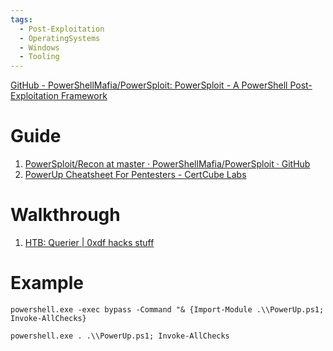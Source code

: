 ```yaml
---
tags:
  - Post-Exploitation
  - OperatingSystems
  - Windows
  - Tooling
---
```



[GitHub - PowerShellMafia/PowerSploit: PowerSploit - A PowerShell Post-Exploitation Framework](https://github.com/PowerShellMafia/PowerSploit)

# Guide

1. [PowerSploit/Recon at master · PowerShellMafia/PowerSploit · GitHub](https://github.com/PowerShellMafia/PowerSploit/tree/master/Recon)
2. [PowerUp Cheatsheet For Pentesters - CertCube Labs](https://blog.certcube.com/powerup-cheatsheet/)
# Walkthrough

1. [HTB: Querier | 0xdf hacks stuff](https://0xdf.gitlab.io/2019/06/22/htb-querier.html#privesc-mssql-svc--administrator)



# Example

```
powershell.exe -exec bypass -Command "& {Import-Module .\\PowerUp.ps1; Invoke-AllChecks}
```

```
powershell.exe . .\\PowerUp.ps1; Invoke-AllChecks
```